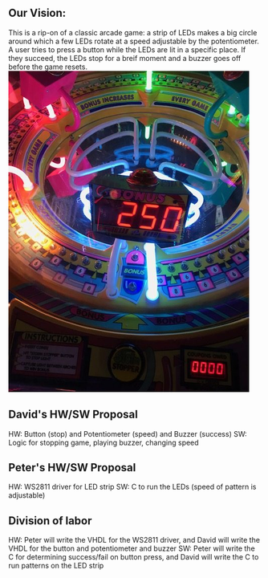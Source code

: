 ## Our Vision:
This is a rip-on of a classic arcade game: a strip of LEDs makes a big circle around which a few LEDs rotate at a speed adjustable by the potentiometer. A user tries to press a button while the LEDs are lit in a specific place. If they succeed, the LEDs stop for a breif moment and a buzzer goes off before the game resets. 
![Arcade game](./assets/arcade.jpg)

## David's HW/SW Proposal
HW: Button (stop) and Potentiometer (speed) and Buzzer (success)
SW: Logic for stopping game, playing buzzer, changing speed

## Peter's HW/SW Proposal
HW: WS2811 driver for LED strip
SW: C to run the LEDs (speed of pattern is adjustable)

## Division of labor
HW: Peter will write the VHDL for the WS2811 driver, and David will write the VHDL for the button and potentiometer and buzzer
SW: Peter will write the C for determining success/fail on button press, and David will write the C to run patterns on the LED strip
